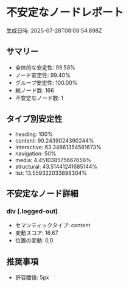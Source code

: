 # 不安定なノードレポート

生成日時: 2025-07-28T08:08:54.898Z

## サマリー

- 全体的な安定性: 99.58%
- ノード安定性: 99.40%
- グループ安定性: 100.00%
- 総ノード数: 166
- 不安定なノード数: 1

## タイプ別安定性

- heading: 100%
- content: 90.2439024390244%
- interactive: 63.34661354581673%
- navigation: 50%
- media: 4.451038575667656%
- structural: 43.51441241685144%
- list: 13.559322033898304%

## 不安定なノード詳細

### div (.logged-out)

- セマンティックタイプ: content
- 変動スコア: 16.67
- 位置の変動: 0,0


## 推奨事項

- 許容閾値: 5px
